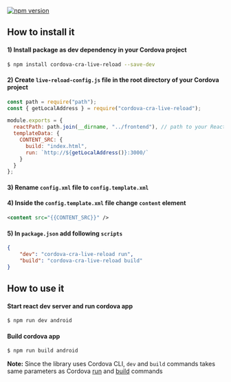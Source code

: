 [![npm version](https://img.shields.io/npm/v/cordova-cra-live-reload.svg)](https://www.npmjs.com/package/cordova-cra-live-reload)

## How to install it

#### 1) Install package as dev dependency in your Cordova project

```bash
$ npm install cordova-cra-live-reload --save-dev
```

#### 2) Create `live-reload-config.js` file in the root directory of your Cordova project

```javascript
const path = require("path");
const { getLocalAddress } = require("cordova-cra-live-reload");

module.exports = {
  reactPath: path.join(__dirname, "../frontend"), // path to your React project directory
  templateData: {
    CONTENT_SRC: {
      build: "index.html",
      run: `http://${getLocalAddress()}:3000/`
    }
  }
};
```

#### 3) Rename `config.xml` file to `config.template.xml`

#### 4) Inside the `config.template.xml` file change `content` element

```xml
<content src="{{CONTENT_SRC}}" />
```

#### 5) In `package.json` add following `scripts`

```json
{
    "dev": "cordova-cra-live-reload run",
    "build": "cordova-cra-live-reload build"
}
```

## How to use it

#### Start react dev server and run cordova app

```bash
$ npm run dev android
```

#### Build cordova app

```bash
$ npm run build android
```

**Note:** Since the library uses Cordova CLI, `dev` and `build` commands takes same parameters as Cordova [run](https://cordova.apache.org/docs/en/10.x/reference/cordova-cli/index.html#cordova-run-command) and [build](https://cordova.apache.org/docs/en/10.x/reference/cordova-cli/index.html#cordova-build-command) commands
